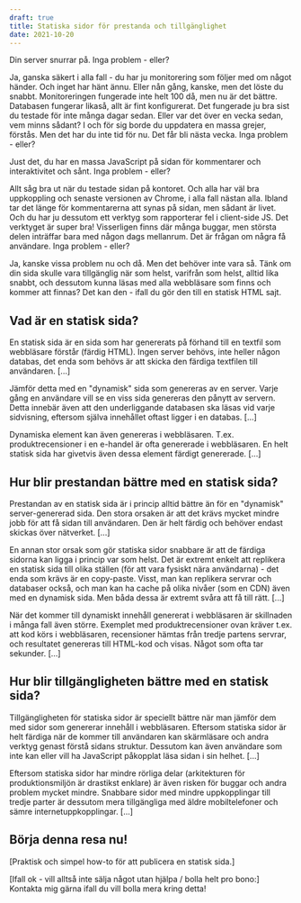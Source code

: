 ```yaml
---
draft: true
title: Statiska sidor för prestanda och tillgänglighet
date: 2021-10-20
---
```


Din server snurrar på. Inga problem - eller?

Ja, ganska säkert i alla fall - du har ju monitorering som följer med om något händer. Och inget har hänt ännu. Eller nån gång, kanske, men det löste du snabbt. Monitoreringen fungerade inte helt 100 då, men nu är det bättre. Databasen fungerar likaså, allt är fint konfigurerat. Det fungerade ju bra sist du testade för inte många dagar sedan. Eller var det över en vecka sedan, vem minns sådant? I och för sig borde du uppdatera en massa grejer, förstås. Men det har du inte tid för nu. Det får bli nästa vecka. Inga problem - eller?

Just det, du har en massa JavaScript på sidan för kommentarer och interaktivitet och sånt. Inga problem - eller?

Allt såg bra ut när du testade sidan på kontoret. Och alla har väl bra uppkoppling och senaste versionen av Chrome, i alla fall nästan alla. Ibland tar det länge för kommentarerna att synas på sidan, men sådant är livet. Och du har ju dessutom ett verktyg som rapporterar fel i client-side JS. Det verktyget är super bra! Visserligen finns där många buggar, men största delen inträffar bara med någon dags mellanrum. Det är frågan om några få användare. Inga problem - eller?

Ja, kanske vissa problem nu och då. Men det behöver inte vara så. Tänk om din sida skulle vara tillgänglig när som helst, varifrån som helst, alltid lika snabbt, och dessutom kunna läsas med alla webbläsare som finns och kommer att finnas? Det kan den - ifall du gör den till en statisk HTML sajt.

## Vad är en statisk sida?

En statisk sida är en sida som har genererats på förhand till en textfil som webbläsare förstår (färdig HTML). Ingen server behövs, inte heller någon databas, det enda som behövs är att skicka den färdiga textfilen till användaren. [...]

Jämför detta med en "dynamisk" sida som genereras av en server. Varje gång en användare vill se en viss sida genereras den pånytt av servern. Detta innebär även att den underliggande databasen ska läsas vid varje sidvisning, eftersom själva innehållet oftast ligger i en databas. [...]

Dynamiska element kan även genereras i webbläsaren. T.ex. produktrecensioner i en e-handel är ofta genererade i webbläsaren. En helt statisk sida har givetvis även dessa element färdigt genererade. [...]

## Hur blir prestandan bättre med en statisk sida?

Prestandan av en statisk sida är i princip alltid bättre än för en "dynamisk" server-genererad sida. Den stora orsaken är att det krävs mycket mindre jobb för att få sidan till användaren. Den är helt färdig och behöver endast skickas över nätverket. [...]

En annan stor orsak som gör statiska sidor snabbare är att de färdiga sidorna kan ligga i princip var som helst. Det är extremt enkelt att replikera en statisk sida till olika ställen (för att vara fysiskt nära användarna) - det enda som krävs är en copy-paste. Visst, man kan replikera servrar och databaser också, och man kan ha cache på olika nivåer (som en CDN) även med en dynamisk sida. Men båda dessa är extremt svåra att få till rätt. [...]

När det kommer till dynamiskt innehåll genererat i webbläsaren är skillnaden i många fall även större. Exemplet med produktrecensioner ovan kräver t.ex. att kod körs i webbläsaren, recensioner hämtas från tredje partens servrar, och resultatet genereras till HTML-kod och visas. Något som ofta tar sekunder. [...]

## Hur blir tillgängligheten bättre med en statisk sida?

Tillgängligheten för statiska sidor är speciellt bättre när man jämför dem med sidor som genererar innehåll i webbläsaren. Eftersom statiska sidor är helt färdiga när de kommer till användaren kan skärmläsare och andra verktyg genast förstå sidans struktur. Dessutom kan även användare som inte kan eller vill ha JavaScript påkopplat läsa sidan i sin helhet. [...]

Eftersom statiska sidor har mindre rörliga delar (arkitekturen för produktionsmiljön är drastikst enklare) är även risken för buggar och andra problem mycket mindre. Snabbare sidor med mindre uppkopplingar till tredje parter är dessutom mera tillgängliga med äldre mobiltelefoner och sämre internetuppkopplingar. [...]

## Börja denna resa nu!

[Praktisk och simpel how-to för att publicera en statisk sida.]

[Ifall ok - vill alltså inte sälja något utan hjälpa / bolla helt pro bono:] Kontakta mig gärna ifall du vill bolla mera kring detta!
